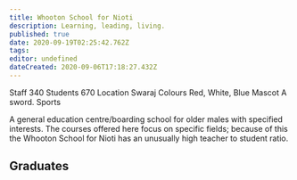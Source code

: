 ```yaml
---
title: Whooton School for Nioti
description: Learning, leading, living.
published: true
date: 2020-09-19T02:25:42.762Z
tags: 
editor: undefined
dateCreated: 2020-09-06T17:18:27.432Z
---
```


Staff 	340
Students 	670
Location 	Swaraj
Colours 	Red, White, Blue
Mascot 	A sword.
Sports 	

A general education centre/boarding school for older males with specified interests. The courses offered here focus on specific fields; because of this the Whooton School for Nioti has an unusually high teacher to student ratio.

## Graduates